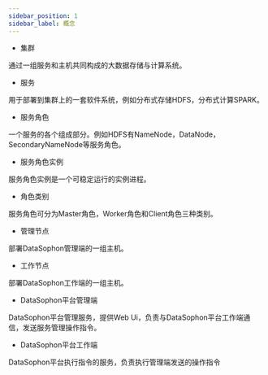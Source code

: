 ```yaml
---
sidebar_position: 1
sidebar_label: 概念
---
```



* 集群

通过一组服务和主机共同构成的大数据存储与计算系统。

* 服务

用于部署到集群上的一套软件系统，例如分布式存储HDFS，分布式计算SPARK。

* 服务角色

一个服务的各个组成部分。例如HDFS有NameNode，DataNode，SecondaryNameNode等服务角色。

* 服务角色实例

服务角色实例是一个可稳定运行的实例进程。

* 角色类别

服务角色可分为Master角色，Worker角色和Client角色三种类别。

* 管理节点

部署DataSophon管理端的一组主机。

* 工作节点

部署DataSophon工作端的一组主机。

* DataSophon平台管理端

DataSophon平台管理服务，提供Web Ui，负责与DataSophon平台工作端通信，发送服务管理操作指令。

* DataSophon平台工作端

DataSophon平台执行指令的服务，负责执行管理端发送的操作指令

